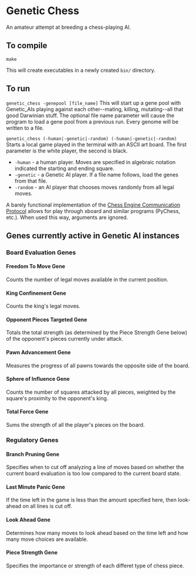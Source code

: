 # Genetic Chess
An amateur attempt at breeding a chess-playing AI.

## To compile
`make`

This will create executables in a newly created `bin/` directory.

## To run

`genetic_chess -genepool [file_name]`
This will start up a gene pool with Genetic_AIs playing against each other--mating, killing, mutating--all that good Darwinian stuff. The optional file name parameter will cause the program to load a gene pool from a previous run. Every genome will be written to a file.

`genetic_chess (-human|-genetic|-random) (-human|-genetic|-random)`
Starts a local game played in the terminal with an ASCII art board. The first parameter is the white player, the second is black.
 - `-human` - a human player. Moves are specified in algebraic notation indicated the starting and ending square.
 - `-genetic` - a Genetic AI player. If a file name follows, load the genes from that file.
 - `-random` - an AI player that chooses moves randomly from all legal moves.

A barely functional implementation of the [Chess Engine Communication Protocol](https://www.gnu.org/software/xboard/engine-intf.html) allows for play through xboard and similar programs (PyChess, etc.). When used this way, arguments are ignored.


## Genes currently active in Genetic AI instances


### Board Evaluation Genes

#### Freedom To Move Gene
Counts the number of legal moves available in the current position.

#### King Confinement Gene
Counts the king's legal moves.

#### Opponent Pieces Targeted Gene
Totals the total strength (as determined by the Piece Strength Gene below) of
the opponent's pieces currently under attack.

#### Pawn Advancement Gene
Measures the progress of all pawns towards the opposite side of the board.

#### Sphere of Influence Gene
Counts the number of squares attacked by all pieces, weighted by the square's
proximity to the opponent's king.

#### Total Force Gene
Sums the strength of all the player's pieces on the board.



### Regulatory Genes

#### Branch Pruning Gene
Specifies when to cut off analyzing a line of moves based on whether the
current board evaluation is too low compared to the current board state.

#### Last Minute Panic Gene
If the time left in the game is less than the amount specified here, then
look-ahead on all lines is cut off.

#### Look Ahead Gene
Determines how many moves to look ahead based on the time left and how many move choices are available.

#### Piece Strength Gene
Specifies the importance or strength of each differet type of chess piece.
